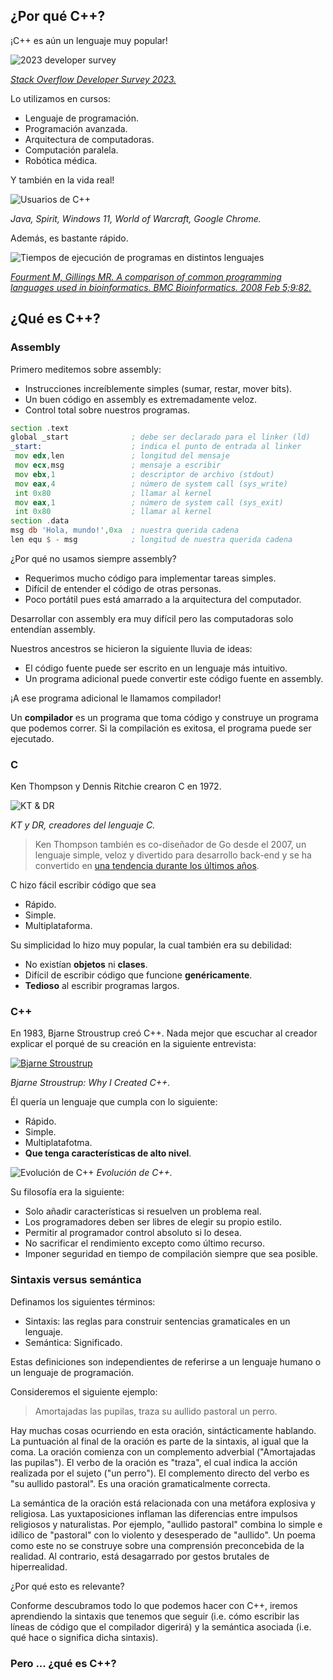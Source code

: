 ## ¿Por qué C++?
¡C++ es aún un lenguaje muy popular!

![2023 developer survey](/assets/gifs/2023-developer-survey.gif)

[*Stack Overflow Developer Survey 2023.*](https://survey.stackoverflow.co/2023/#most-popular-technologies-language)

Lo utilizamos en cursos:
- Lenguaje de programación.
- Programación avanzada.
- Arquitectura de computadoras.
- Computación paralela.
- Robótica médica.

Y también en la vida real!

![Usuarios de C++](/assets/images/cpp-users.png)

*Java, Spirit, Windows 11, World of Warcraft, Google Chrome.*

Además, es bastante rápido.

![Tiempos de ejecución de programas en distintos lenguajes](/assets/images/cpp-time-comparison.png)

[*Fourment M, Gillings MR. A comparison of common programming languages used in bioinformatics. BMC Bioinformatics. 2008 Feb 5;9:82.*](https://doi.org/10.1186/1471-2105-9-82)

## ¿Qué es C++?

### Assembly
Primero meditemos sobre assembly:
- Instrucciones increíblemente simples (sumar, restar, mover bits).
- Un buen código en assembly es extremadamente veloz.
- Control total sobre nuestros programas. 

```asm
section .text
global _start              ; debe ser declarado para el linker (ld)
_start:                    ; indica el punto de entrada al linker
 mov edx,len               ; longitud del mensaje
 mov ecx,msg               ; mensaje a escribir
 mov ebx,1                 ; descriptor de archivo (stdout)
 mov eax,4                 ; número de system call (sys_write)
 int 0x80                  ; llamar al kernel
 mov eax,1                 ; número de system call (sys_exit)
 int 0x80                  ; llamar al kernel
section .data
msg db 'Hola, mundo!',0xa  ; nuestra querida cadena
len equ $ - msg            ; longitud de nuestra querida cadena
```

¿Por qué no usamos siempre assembly?
- Requerimos mucho código para implementar tareas simples.
- Difícil de entender el código de otras personas.
- Poco portátil pues está amarrado a la arquitectura del computador.

Desarrollar con assembly era muy difícil pero las computadoras solo entendían assembly.

Nuestros ancestros se hicieron la siguiente lluvia de ideas:
- El código fuente puede ser escrito en un lenguaje más intuitivo.
- Un programa adicional puede convertir este código fuente en assembly.

¡A ese programa adicional le llamamos compilador!

Un **compilador** es un programa que toma código
y construye un programa que podemos correr.
Si la compilación es exitosa, el programa puede ser ejecutado.

### C

Ken Thompson y Dennis Ritchie crearon C en 1972.

![KT & DR](/assets/images/kt-dr.jpg)

*KT y DR, creadores del lenguaje C.*

> Ken Thompson también es co-diseñador de Go desde el 2007,
un lenguaje simple, veloz y divertido para desarrollo back-end
y se ha convertido en [una tendencia durante los últimos años](https://trends.stackoverflow.co/?tags=go).

C hizo fácil escribir código que sea
- Rápido.
- Simple.
- Multiplataforma.

Su simplicidad lo hizo muy popular, la cual también era su debilidad:
- No existían **objetos** ni **clases**.
- Difícil de escribir código que funcione **genéricamente**.
- **Tedioso** al escribir programas largos.

### C++

En 1983, Bjarne Stroustrup creó C++.
Nada mejor que escuchar al creador explicar el porqué de su creación en la siguiente entrevista:

[![Bjarne Stroustrup](http://img.youtube.com/vi/JBjjnqG0BP8/0.jpg)](https://www.youtube.com/watch?v=JBjjnqG0BP8)

*Bjarne Stroustrup: Why I Created C++.*

Él quería un lenguaje que cumpla con lo siguiente:
- Rápido.
- Simple.
- Multiplatafotma.
- **Que tenga características de alto nivel**.

![Evolución de C++](/assets/images/cpp-evolution.png)
*Evolución de C++.*

Su filosofía era la siguiente:
- Solo añadir características si resuelven un problema real.
- Los programadores deben ser libres de elegir su propio estilo.
- Permitir al programador control absoluto si lo desea.
- No sacrificar el rendimiento excepto como último recurso.
- Imponer seguridad en tiempo de compilación siempre que sea posible.

### Sintaxis versus semántica

Definamos los siguientes términos:
- Sintaxis: las reglas para construir sentencias gramaticales en un lenguaje.
- Semántica: Significado.

Estas definiciones son independientes de referirse a un lenguaje humano o un lenguaje de programación.

Consideremos el siguiente ejemplo:

> Amortajadas las pupilas, traza su aullido pastoral un perro.

Hay muchas cosas ocurriendo en esta oración, sintácticamente hablando.
La puntuación al final de la oración es parte de la sintaxis, al igual que la coma.
La oración comienza con un complemento adverbial ("Amortajadas las pupilas").
El verbo de la oración es "traza",
el cual indica la acción realizada por el sujeto ("un perro").
El complemento directo del verbo es "su aullido pastoral".
Es una oración gramaticalmente correcta.

La semántica de la oración está relacionada con
una metáfora explosiva y religiosa.
Las yuxtaposiciones inflaman las diferencias entre impulsos religiosos y naturalistas.
Por ejemplo, "aullido pastoral" combina lo simple e idílico de "pastoral"
con lo violento y desesperado de "aullido".
Un poema como este no se construye sobre una comprensión preconcebida de la realidad.
Al contrario, está desagarrado por gestos brutales de hiperrealidad.


¿Por qué esto es relevante?

Conforme descubramos todo lo que podemos hacer con C++,
iremos aprendiendo la sintaxis que tenemos que seguir
(i.e. cómo escribir las líneas de código que el compilador digerirá)
y la semántica asociada (i.e. qué hace o significa dicha sintaxis).

### Pero ... ¿qué es C++?
